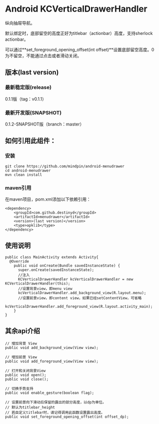 Android KCVerticalDrawerHandler
===========
纵向抽屉导航。

默认绑定时，底部留空的高度正好为titlebar（actionbar）高度，支持sherlock actionbar。

可以通过**set_foreground_opening_offset(int offset)**设置底部留空高度。0为不留空，不能通过点击或者滑动关闭。

## 版本(last version)
### 最新稳定版(release)
0.1.1版（tag：v0.1.1）
### 最新开发版(SNAPSHOT)
0.1.2-SNAPSHOT版（branch：master）

## 如何引用此组件：
### 安装
```
git clone https://github.com/mindpin/android-menudrawer
cd android-menudrawer
mvn clean install
```

### maven引用
在maven项目，pom.xml添加以下依赖引用：

```
<dependency>
    <groupId>com.github.destinyd</groupId>
    <artifactId>menudrawer</artifactId>
    <version>(last version)</version>
    <type>apklib</type>
</dependency>
```

## 使用说明
```
public class MainActivity extends Activity{
  @Override
    public void onCreate(Bundle savedInstanceState) {
      super.onCreate(savedInstanceState);
      //注入
      KCVerticalDrawerHandler kcVerticalDrawerHandler = new KCVerticalDrawerHandler(this);
      //设置背景view，即menu view
      kcVerticalDrawerHandler.add_background_view(R.layout.menu);
      //设置前景view，即content view，如果已经setContentView，可省略
      kcVerticalDrawerHandler.add_foreground_view(R.layout.activity_main);
    }
}
```

## 其余api介绍
```
// 增加背景 View
public void add_background_view(View view);

// 增加前景 View
public void add_foreground_view(View view);

// 打开和关闭背景View
public void open();
public void close();

// 切换手势支持
public void enable_gesture(boolean flag);

// 设置前景向下滑动后保留的露出的部分高度，以dp为单位。
// 默认为titlebar_height
// 若自定义titlebar时，请记得调用此函数设置露出高度。
public void set_foreground_opening_offset(int offset_dp);
```
